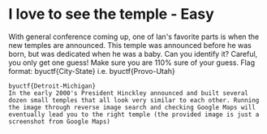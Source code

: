 # I love to see the temple - Easy
With general conference coming up, one of Ian's favorite parts is when the new temples are announced. 
This temple was announced before he was born, but was dedicated when he was a baby. Can you identify it? 
Careful, you only get one guess! Make sure you are 110% sure of your guess. 
Flag format: byuctf{City-State} i.e. byuctf{Provo-Utah}

```
byuctf{Detroit-Michigan}
In the early 2000's President Hinckley announced and built several dozen small temples that all look very similar to each other. Running the image through reverse image search and checking Google Maps will eventually lead you to the right temple (the provided image is just a screenshot from Google Maps)
```